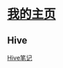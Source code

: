 # [我的主页](https://github.com/justdoitMr/rzf.github.io)

## Hive

[Hive笔记](https://github.com/justdoitMr/rzf.github.io/blob/main/Note/Hive.md)